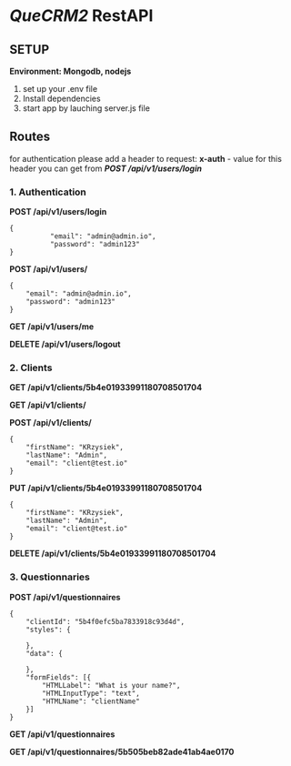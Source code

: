 # _QueCRM2_ RestAPI

## SETUP

**Environment: Mongodb, nodejs**

1. set up your .env file
2. Install dependencies
3. start app by lauching server.js file


## Routes

for authentication please add a header to request: **x-auth** - value for this header you
can get from **_POST /api/v1/users/login_**

### 1. Authentication
**POST /api/v1/users/login**


    {
              "email": "admin@admin.io",
              "password": "admin123"
    }
    
**POST /api/v1/users/**

    {
        "email": "admin@admin.io",
        "password": "admin123"
    }
    
**GET /api/v1/users/me**

**DELETE /api/v1/users/logout**

### 2. Clients

**GET /api/v1/clients/5b4e01933991180708501704**

**GET /api/v1/clients/**

**POST /api/v1/clients/**

    {
        "firstName": "KRzysiek",
        "lastName": "Admin",
        "email": "client@test.io"
    }
    
**PUT /api/v1/clients/5b4e01933991180708501704**

    {
        "firstName": "KRzysiek",
        "lastName": "Admin",
        "email": "client@test.io"
    }
    
**DELETE /api/v1/clients/5b4e01933991180708501704**

### 3. Questionnaries 

**POST /api/v1/questionnaires**

    {
        "clientId": "5b4f0efc5ba7833918c93d4d",
        "styles": {
            
        },
        "data": {
            
        },
        "formFields": [{
            "HTMLLabel": "What is your name?",
            "HTMLInputType": "text",
            "HTMLName": "clientName"
        }]
    }

**GET /api/v1/questionnaires**

**GET /api/v1/questionnaires/5b505beb82ade41ab4ae0170**